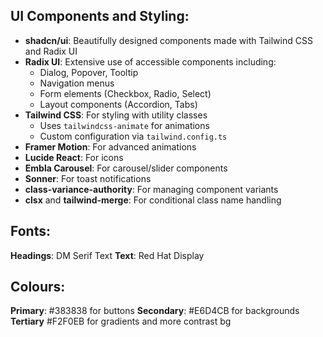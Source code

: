 ## UI Components and Styling:
   - **shadcn/ui**: Beautifully designed components made with Tailwind CSS and Radix UI
   - **Radix UI**: Extensive use of accessible components including:
     - Dialog, Popover, Tooltip
     - Navigation menus
     - Form elements (Checkbox, Radio, Select)
     - Layout components (Accordion, Tabs)
   - **Tailwind CSS**: For styling with utility classes
     - Uses `tailwindcss-animate` for animations
     - Custom configuration via `tailwind.config.ts`
   - **Framer Motion**: For advanced animations
   - **Lucide React**: For icons
   - **Embla Carousel**: For carousel/slider components
   - **Sonner**: For toast notifications
   - **class-variance-authority**: For managing component variants
   - **clsx** and **tailwind-merge**: For conditional class name handling

## Fonts:
**Headings**: DM Serif Text
**Text**: Red Hat Display

## Colours:
**Primary**: #383838 for buttons 
**Secondary**: #E6D4CB for backgrounds 
**Tertiary** #F2F0EB for gradients and more contrast bg